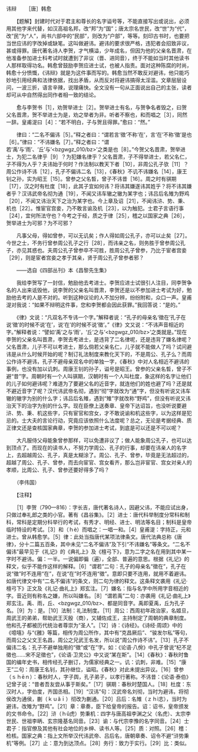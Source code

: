 讳辩
　　［唐］韩愈

　　【题解】封建时代对于君主和尊长的名字谥号等，不能直接写出或说出，必须用其他字来代替，如汉高祖名邦，改“邦”为“国”；唐太宗名世民，改“世”为“代”，改“民”为“人”，尚书六部中的“民部”，则改为“户部”，等等。刻印古书时，也要把当世应讳的字改掉或缺笔。这叫做避讳。避讳的要求很严格，违犯者会招致非议，甚或得罪。唐代著名诗人李贺，才气横溢，少年成名，但因为他的父亲名晋肃，在他准备参加进士科考试时就遭到了非议（晋、进同音），终于不能如当时其他读书人那样取得功名。韩愈曾鼓励李贺应进士试，也被人指责。面对这种陈腐的时尚，韩愈十分愤慨，《讳辩》就是为这件事而写的。韩愈当然不敢反对避讳，他只能巧妙地引用经典和法律依据，找出矛盾，从而反对将避讳搞得太淫滥。文章层层设问，一波三折，语言辛辣，说理痛快。全文没有一句从正面说出自己的主张，读者却可从中自然得出同作者相一致的结论。　　

　　愈与李贺书［1］，劝贺举进士［2］。贺举进士有名，与贺争名者毁之，曰贺父名晋肃，贺不举进士为是，劝之举者为非。听者不察也，和而唱之［3］，同然一辞。皇甫湜曰［4］：“若不明白，子与贺且得罪。”愈曰：“然。”

　　律曰：“二名不偏讳［5］。”释之者曰：“谓若言‘徵’不称‘在’，言‘在’不称‘徵’是也［6］。”律曰：“不讳嫌名［7］。”释之者曰：“谓若‘禹’与‘雨’、‘丘’与‘<bzgwgz_010/bz>’之类是也［8］。”今贺父名晋肃，贺举进士，为犯二名律乎［9］？为犯嫌名律乎？父名晋肃，子不得举进士，若父名仁，子不得为人乎？夫讳始于何时？作法制以教天下者［10］，非周公孔子欤［11］？周公作诗不讳［12］，孔子不偏讳二名［13］，《春秋》不讥不讳嫌名［14］，康王钊之孙，实为昭王［15］。曾参之父名晳，曾子不讳昔［16］。周之时有骐期［17］，汉之时有杜度［18］，此其子宜如何讳？将讳其嫌遂讳其姓乎？将不讳其嫌者乎？汉讳武帝名彻为通［19］，不闻又讳车辙之辙为某字也；讳吕后名雉为野鸡［20］，不闻又讳治天下之治为某字也。今上章及诏［21］，不闻讳浒、势、秉、机也［22］。惟宦官宫妾，乃不敢言谕及机［23］，以为触犯。士君子言语行事［24］，宜何所法守也？今考之于经，质之于律［25］，稽之以国家之典［26］，贺举进士为可邪？为不可邪？

　　凡事父母，得如曾参，可以无讥矣；作人得如周公孔子，亦可以止矣［27］。今世之士，不务行曾参周公孔子之行［28］，而讳亲之名，则务胜于曾参周公孔子，亦见其惑也。夫周公孔子曾参卒不可胜，胜周公孔子曾参，乃比于宦者宫妾［29］，则是宦者宫妾之孝于其亲，贤于周公孔子曾参者邪？

　　——选自《四部丛刊》本《昌黎先生集》　　

　　我给李贺写了一封信，勉励他去考进士。李贺应进士试很引人注目，同李贺争名的人出来诋毁他，说李贺的父亲名叫晋肃，李贺还是以不参加进士考试为好，勉励他去考的人是不对的。听到这种议论的人不加分辨，纷纷附和，众口一声。皇甫湜对我说：“如果不辩明这件事，您和李贺都会因此获罪。”我回答说：“是的。”

　　《律》文说：“凡双名不专讳一个字。”解释者说：“孔子的母亲名‘徵在’孔子在说‘徵’的时候不说‘在’，说‘在’的时候不说‘徵’。”《律》文又说：“不讳声音相近的字。”解释者说：“譬如‘禹’之与‘雨’，‘丘’之与‘<bzgwgz_010/bz>’之类就是。”现在李贺的父亲名叫晋肃，李贺去考进士，是违背了二名律呢，还是违背了嫌名律呢？父名晋肃，儿子不可以考进士，那么倘若父亲名仁，儿子就不能做人了吗？试问避讳是从什么时候开始的呢？制订礼法制度来教化天下的，不是周公、孔子么？而周公作诗不避讳，孔子不避母亲双名中的单独一字，《春秋》中对人名相近不避讳的事例，也没有加以讥刺。周康王钊的孙子，谥号是昭王。曾参的父亲名晳，曾子不避“昔”字。周朝时有一个人叫骐期，汉朝时有一个人叫杜度，象这样的名字让他们的儿子如何避讳呢？难道为了要避父名的近音字，就连他们的姓也避了吗？还是就不避近音字了呢？汉代讳武帝名彻，遇到“彻”字就改为“通”字，但没有听说又讳车辙的辙字为别的什么字；讳吕后名雉，遇到“雉”字就改称“野鸡”，但没有听说又讳治天下的治字为别的什么字。现在臣僚上送奏章、皇帝下达诏旨，也没听说要避浒、势、秉、机这些字，只有宦官和宫女，才不敢说谕和机这些字，以为这样是犯忌的。士大夫的言论行动，究竟应该依照什么法度呢？总之，无论是考据经典、质正律文还是查核国家典章，李贺的参加进士考试，到底是可以还是不可以呢？

　　大凡服侍父母能象曾参那样，可以免遭非议了；做人能象周公孔子，也可以达到顶点了。而现在的读书人，不努力学周公、孔子的行事，却要在讳亲人的名字上，去超越周公、孔子，真是太糊涂了。周公、孔子、曾参，毕竟是无法超过的，超越了周公、孔子、曾参，而去向宦官、宫女看齐，那么岂非宦官、宫女对亲人的孝顺，比周公、孔子、曾参还要好得多了吗？

　　（李伟国）

　　【注释】

　　［1］李贺（790—816）：字长吉，唐代著名诗人，因避父讳，不能应试出身，只做过奉礼郎之类的小官。著有《昌谷集》。［2］进士：唐代科举制度分常科和制科，常科是定期分科举行的考试，有秀才、明经、进士、明法等名目；制科是皇帝临时特设的考试。［3］和（ｈè）而唱之：一唱一和。［4］皇甫湜：字持正，元和进士。曾从韩愈学。［5］律：此处当指唐代某项法律条文。唐代法典总称《唐律》，分十二篇五百条，其中未见“二名不偏讳”及下引“不讳嫌名”等条文。“二名不偏讳”最早见于《礼记》的《典礼上》及《檀弓下》，意为二字之名在用到其中某一字时不避讳。偏：一半。一说偏即徧（遍），全部、普遍的意思。根据《礼记》的释文，似乎不能作这样的解释。［6］“谓若”二句：孔子的母亲名“徵在”，孔子在说“徵”时不连用“在”，在说“在”时不连用“徵”。意即只要不连用，就用不着避讳。如唐代律文中有“二名不偏讳”的条文，则二句为律的释文。这条释文袭用《礼记·檀弓下》正文及《礼记·曲礼上》郑玄注。［7］嫌名：指与名字中所用字音相近的字。音近则有称名之嫌，所以叫嫌名。［8］“谓若禹”二句：亦袭用《礼记·曲礼上》郑玄注。禹、雨，丘、<bzgwgz_010/bz>、都是同音字。禹即夏禹，丘为孔子名。［9］为：是。［10］法制：礼法制度。［11］周公：西周初年政治家，名姬旦，周武王的弟弟，帮助武王灭殷（商），又辅佐成王，主持制定了周朝的典章制度。他和孔子都被历代统治者尊崇为“圣人”。［12］诗：《诗经》。《诗经·周颂》中的《噫嘻》与“《雝》等篇，相传为周公所作，其中有“克昌厥后”、“骏发尔私”等句，而周公之父文王名昌，周公之兄武王名发，所以说“周公作诗不讳”。［13］孔子不偏讳二名：孔子不避单独用的“徵”或“在”字。如：《论语·八佾》中孔子曾说“杞不足徵也……宋不足徵也”，《论语·卫灵公》中又说“某在斯”。［14］《春秋》：春秋时鲁国的编年史书，相传经孔子删订，为儒家经典之一。讥：讥刺，非难。［15］“康王”二句：周康王名钊，其孙继位，谥昭。《春秋》对此未提出异议。［16］曾参（ｓｈēｎ）：春秋时人，字子舆，孔子弟子，以孝行著称。不讳昔：《论语·泰伯》记曾子说：“昔者吾友尝从事于斯矣。”［17］骐期：春秋时楚国人。［18］杜度：东汉时人，字伯度，齐国丞相。［19］“汉讳”句：汉武帝名刘彻，当时为避讳，将彻侯改为通侯，蒯（ｋｕǎｉ）彻改为蒯通。［20］吕后：名雉（ｚｈì志），当时为避讳，改雉为“野鸡”。［21］章：章奏，臣下给皇帝的报告。诏：诏书，皇帝颁发的文书命令。［22］浒（ｈǔ虎）势秉机：四字与唐高祖李渊之父（名虎）、太宗李世民、世祖李昞、玄宗隆基名同音。［23］谕：与代宗李豫的名字同音。［24］士君子：指官僚及其他有社会地位的乡绅、读书人等。［25］质：对照。［26］稽：检核。国家之典：指上文所举汉代讳武帝、吕后名，唐朝章奏、诏令不避“浒势秉机”等例。［27］止：意为到达顶点。［28］务行：致力于实行。［29］比：类似。 


